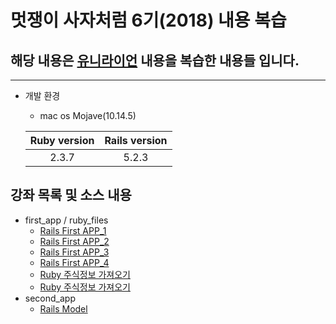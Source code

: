 # 멋쟁이 사자처럼 6기(2018) 내용 복습

## 해당 내용은 [유니라이언](https://uni.likelion.org) 내용을 복습한 내용들 입니다.
---
* 개발 환경
    - mac os Mojave(10.14.5)

    |Ruby version | Rails version |
    |:--------:|:--------:|
    | 2.3.7 | 5.2.3|

## 강좌 목록 및 소스 내용
* first_app / ruby_files
    - [Rails First APP_1](https://uni.likelion.org/lectures/10)
    - [Rails First APP_2](https://uni.likelion.org/lectures/11)
    - [Rails First APP_3](https://uni.likelion.org/lectures/12)
    - [Rails First APP_4](https://uni.likelion.org/lectures/13)
    - [Ruby 주식정보 가져오기](https://uni.likelion.org/lectures/14)
    - [Ruby 주식정보 가져오기](https://uni.likelion.org/lectures/16)
* second_app
    -  [Rails Model](https://uni.likelion.org/lectures/17) 